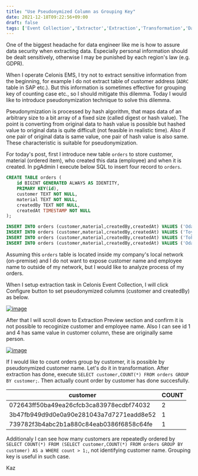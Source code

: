 ```yaml
---
title: "Use Pseudonymized Column as Grouping Key"
date: 2021-12-18T09:22:56+09:00
draft: false
tags: ['Event Collection','Extractor','Extraction','Transformation','Data Job']
---
```


One of the biggest headache for data engineer like me is how to assure data security when extracting data. Especially personal information should be dealt sensitively, otherwise I may be punished by each region's law (e.g. GDPR).

When I operate Celonis EMS, I try not to extract sensitive information from the beginning, for example I do not extract table of customer address (`ADRC` table in SAP etc.). But this information is sometimes effective for grouping key of counting case etc., so I should mitigate this dilemma. Today I would like to introduce pseudonymization technique to solve this dilemma.

Pseudonymization is processed by hash algorithm, that maps data of an arbitrary size to a bit array of a fixed size (called digest or hash value). The point is converting from original data to hash value is possible but hashed value to original data is quite difficult (not feasible in realistic time). Also if one pair of original data is same value, one pair of hash value is also same. These characteristic is suitable for pseudonymization.

For today's post, first I introduce new table `orders` to store customer, material (ordered item), who created this data (employee) and when it is created. In pgAdmin I execute below SQL to insert four record to `orders`.

```sql
CREATE TABLE orders (
    id BIGINT GENERATED ALWAYS AS IDENTITY,
    PRIMARY KEY(id),
    customer TEXT NOT NULL,
    material TEXT NOT NULL,
	createdBy TEXT NOT NULL,
	createdAt TIMESTAMP NOT NULL
);

INSERT INTO orders (customer,material,createdBy,createdAt) VALUES ('Oda Nobunaga','Gold Plan','Kazuhiko Takata',NOW());
INSERT INTO orders (customer,material,createdBy,createdAt) VALUES ('Toyotomi Hideyoshi','Diamond Plan','Kazuhiko Takata',NOW());
INSERT INTO orders (customer,material,createdBy,createdAt) VALUES ('Tokugawa Ieyasu','Platinum Plan','Kazuhiko Takata',NOW());
INSERT INTO orders (customer,material,createdBy,createdAt) VALUES ('Oda Nobunaga','Platinum Plan','Kazuhiko Takata',NOW());
```

Assuming this `orders` table is located inside my company's local network (on-premise) and I do not want to expose customer name and employee name to outside of my network, but I would like to analyze process of my orders.

When I setup extraction task in Celonis Event Collection, I will click Configure button to set pseudonymized columns (customer and createdBy) as below.

[![image](https://user-images.githubusercontent.com/67397583/146629365-85ea409a-d274-42db-8456-193da230fdd0.png)](https://user-images.githubusercontent.com/67397583/146629365-85ea409a-d274-42db-8456-193da230fdd0.png)

After that I will scroll down to Extraction Preview section and confirm it is not possible to recoginize customer and employee name. Also I can see id 1 and 4 has same value in customer column, these are originally same person. 

[![image](https://user-images.githubusercontent.com/67397583/146629557-be532241-2248-4062-8979-a02b11ddbd09.png)](https://user-images.githubusercontent.com/67397583/146629557-be532241-2248-4062-8979-a02b11ddbd09.png)

If I would like to count orders group by customer, it is possible by pseudonymized customer name. Let's do it in transformation. After extraction has done, execute `SELECT customer,COUNT(*) FROM orders GROUP BY customer;`. Then actually count order by customer has done succesfully.

| customer                                 | COUNT | 
| ---------------------------------------- | ----- | 
| 072643ff50ba49ea26cfcb3ca83978ecdbf74032 | 2     | 
| 3b47fb949d9d0e0a90e281043a7d7271eadd8e52 | 1     | 
| 739782f3b4abc2b1a880c84eab0386f6858c64fe | 1     |

Additionaly I can see how many customers are repeatedly ordered by `SELECT COUNT(*) FROM (SELECT customer,COUNT(*) FROM orders GROUP BY customer) AS a WHERE count > 1;`, not identifying customer name. Grouping key is useful in such case.

Kaz
